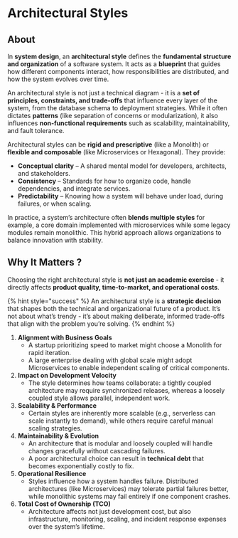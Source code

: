 # Architectural Styles

## About

In **system design**, an **architectural style** defines the **fundamental structure and organization** of a software system. It acts as a **blueprint** that guides how different components interact, how responsibilities are distributed, and how the system evolves over time.

An architectural style is not just a technical diagram - it is a **set of principles, constraints, and trade-offs** that influence every layer of the system, from the database schema to deployment strategies. While it often dictates **patterns** (like separation of concerns or modularization), it also influences **non-functional requirements** such as scalability, maintainability, and fault tolerance.

Architectural styles can be **rigid and prescriptive** (like a Monolith) or **flexible and composable** (like Microservices or Hexagonal). They provide:

* **Conceptual clarity** – A shared mental model for developers, architects, and stakeholders.
* **Consistency** – Standards for how to organize code, handle dependencies, and integrate services.
* **Predictability** – Knowing how a system will behave under load, during failures, or when scaling.

In practice, a system’s architecture often **blends multiple styles** for example, a core domain implemented with microservices while some legacy modules remain monolithic. This hybrid approach allows organizations to balance innovation with stability.

## **Why It Matters ?**

Choosing the right architectural style is **not just an academic exercise** - it directly affects **product quality, time-to-market, and operational costs**.

{% hint style="success" %}
An architectural style is a **strategic decision** that shapes both the technical and organizational future of a product. It’s not about what’s trendy - it’s about making deliberate, informed trade-offs that align with the problem you’re solving.
{% endhint %}

1. **Alignment with Business Goals**
   * A startup prioritizing speed to market might choose a Monolith for rapid iteration.
   * A large enterprise dealing with global scale might adopt Microservices to enable independent scaling of critical components.
2. **Impact on Development Velocity**
   * The style determines how teams collaborate: a tightly coupled architecture may require synchronized releases, whereas a loosely coupled style allows parallel, independent work.
3. **Scalability & Performance**
   * Certain styles are inherently more scalable (e.g., serverless can scale instantly to demand), while others require careful manual scaling strategies.
4. **Maintainability & Evolution**
   * An architecture that is modular and loosely coupled will handle changes gracefully without cascading failures.
   * A poor architectural choice can result in **technical debt** that becomes exponentially costly to fix.
5. **Operational Resilience**
   * Styles influence how a system handles failure. Distributed architectures (like Microservices) may tolerate partial failures better, while monolithic systems may fail entirely if one component crashes.
6. **Total Cost of Ownership (TCO)**
   * Architecture affects not just development cost, but also infrastructure, monitoring, scaling, and incident response expenses over the system’s lifetime.
